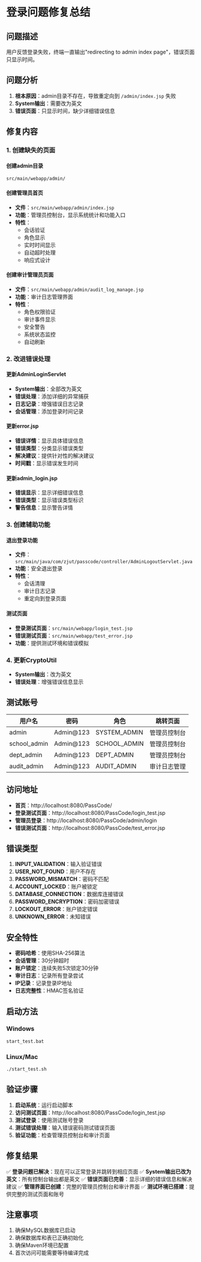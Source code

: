 # 登录问题修复总结

## 问题描述

用户反馈登录失败，终端一直输出"redirecting to admin index page"，错误页面只显示时间。

## 问题分析

1. **根本原因**：admin目录不存在，导致重定向到 `/admin/index.jsp` 失败
2. **System输出**：需要改为英文
3. **错误页面**：只显示时间，缺少详细错误信息

## 修复内容

### 1. 创建缺失的页面

#### 创建admin目录
```
src/main/webapp/admin/
```

#### 创建管理员首页
- **文件**：`src/main/webapp/admin/index.jsp`
- **功能**：管理员控制台，显示系统统计和功能入口
- **特性**：
  - 会话验证
  - 角色显示
  - 实时时间显示
  - 自动超时处理
  - 响应式设计

#### 创建审计管理员页面
- **文件**：`src/main/webapp/admin/audit_log_manage.jsp`
- **功能**：审计日志管理界面
- **特性**：
  - 角色权限验证
  - 审计事件显示
  - 安全警告
  - 系统状态监控
  - 自动刷新

### 2. 改进错误处理

#### 更新AdminLoginServlet
- **System输出**：全部改为英文
- **错误处理**：添加详细的异常捕获
- **日志记录**：增强错误日志记录
- **会话管理**：添加登录时间记录

#### 更新error.jsp
- **错误详情**：显示具体错误信息
- **错误类型**：分类显示错误类型
- **解决建议**：提供针对性的解决建议
- **时间戳**：显示错误发生时间

#### 更新admin_login.jsp
- **错误显示**：显示详细错误信息
- **错误类型**：显示错误类型标识
- **警告信息**：显示警告详情

### 3. 创建辅助功能

#### 退出登录功能
- **文件**：`src/main/java/com/zjut/passcode/controller/AdminLogoutServlet.java`
- **功能**：安全退出登录
- **特性**：
  - 会话清理
  - 审计日志记录
  - 重定向到登录页面

#### 测试页面
- **登录测试页面**：`src/main/webapp/login_test.jsp`
- **错误测试页面**：`src/main/webapp/test_error.jsp`
- **功能**：提供测试环境和错误模拟

### 4. 更新CryptoUtil
- **System输出**：改为英文
- **错误处理**：增强错误信息显示

## 测试账号

| 用户名 | 密码 | 角色 | 跳转页面 |
|--------|------|------|----------|
| admin | Admin@123 | SYSTEM_ADMIN | 管理员控制台 |
| school_admin | Admin@123 | SCHOOL_ADMIN | 管理员控制台 |
| dept_admin | Admin@123 | DEPT_ADMIN | 管理员控制台 |
| audit_admin | Admin@123 | AUDIT_ADMIN | 审计日志管理 |

## 访问地址

- **首页**：http://localhost:8080/PassCode/
- **登录测试页面**：http://localhost:8080/PassCode/login_test.jsp
- **管理员登录**：http://localhost:8080/PassCode/admin/login
- **错误测试页面**：http://localhost:8080/PassCode/test_error.jsp

## 错误类型

1. **INPUT_VALIDATION**：输入验证错误
2. **USER_NOT_FOUND**：用户不存在
3. **PASSWORD_MISMATCH**：密码不匹配
4. **ACCOUNT_LOCKED**：账户被锁定
5. **DATABASE_CONNECTION**：数据库连接错误
6. **PASSWORD_ENCRYPTION**：密码加密错误
7. **LOCKOUT_ERROR**：账户锁定错误
8. **UNKNOWN_ERROR**：未知错误

## 安全特性

- **密码哈希**：使用SHA-256算法
- **会话管理**：30分钟超时
- **账户锁定**：连续失败5次锁定30分钟
- **审计日志**：记录所有登录尝试
- **IP记录**：记录登录IP地址
- **日志完整性**：HMAC签名验证

## 启动方法

### Windows
```bash
start_test.bat
```

### Linux/Mac
```bash
./start_test.sh
```

## 验证步骤

1. **启动系统**：运行启动脚本
2. **访问测试页面**：http://localhost:8080/PassCode/login_test.jsp
3. **测试登录**：使用测试账号登录
4. **测试错误处理**：输入错误密码测试错误页面
5. **验证功能**：检查管理员控制台和审计页面

## 修复结果

✅ **登录问题已解决**：现在可以正常登录并跳转到相应页面
✅ **System输出已改为英文**：所有控制台输出都是英文
✅ **错误页面已完善**：显示详细的错误信息和解决建议
✅ **管理界面已创建**：完整的管理员控制台和审计界面
✅ **测试环境已搭建**：提供完整的测试页面和账号

## 注意事项

1. 确保MySQL数据库已启动
2. 确保数据库和表已正确初始化
3. 确保Maven环境已配置
4. 首次访问可能需要等待编译完成 